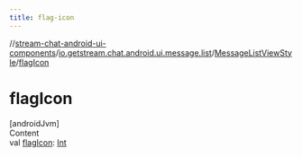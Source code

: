 ```yaml
---
title: flag-icon
---
```

//[stream-chat-android-ui-components](../../../index.md)/[io.getstream.chat.android.ui.message.list](../index.md)/[MessageListViewStyle](index.md)/[flagIcon](flagIcon.md)



# flagIcon  
[androidJvm]  
Content  
val [flagIcon](flagIcon.md): [Int](https://kotlinlang.org/api/latest/jvm/stdlib/kotlin/-int/index.html)  



